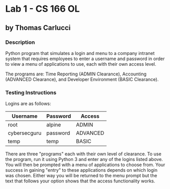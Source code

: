 # Lab 1 - CS 166 OL
## by Thomas Carlucci

### Description
Python program that simulates a login and menu
to a company intranet system that requires employees to
enter a username and password in order to view a menu of applications
to use, each with their own access level.

The programs are: Time Reporting (ADMIN Clearance), Accounting (ADVANCED Clearance), and Developer Environment (BASIC Clearance).
### Testing Instructions
Logins are as follows:

| Username     | Password | Access   |
|--------------|----------|----------|
| root         | alpine   | ADMIN    |
| cybersecguru | password | ADVANCED |
| temp         | temp     | BASIC    |

There are three "programs" each with their own
level of clearance. To use the program, run it using Python 3
and enter any of the logins listed above. You will then be prompted with
a menu of applications to choose from. Your success in gaining "entry" to these
applications depends on which login was chosen. Either way you will be returned to the menu 
prompt but the text that follows your option shows that the access functionality
works. 